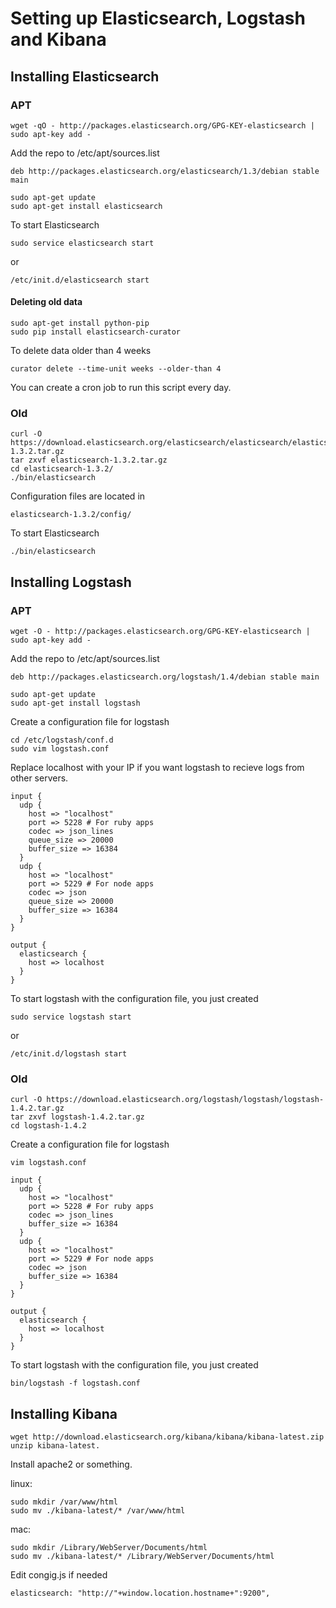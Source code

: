 Setting up Elasticsearch, Logstash and Kibana
================

## Installing Elasticsearch

### APT

```
wget -qO - http://packages.elasticsearch.org/GPG-KEY-elasticsearch | sudo apt-key add -
```

Add the repo to /etc/apt/sources.list
```
deb http://packages.elasticsearch.org/elasticsearch/1.3/debian stable main
```

```
sudo apt-get update
sudo apt-get install elasticsearch
```

To start Elasticsearch
```
sudo service elasticsearch start
```
or
```
/etc/init.d/elasticsearch start
```

#### Deleting old data

```
sudo apt-get install python-pip
sudo pip install elasticsearch-curator
```

To delete data older than 4 weeks

```
curator delete --time-unit weeks --older-than 4
```

You can create a cron job to run this script every day.

### Old

```
curl -O https://download.elasticsearch.org/elasticsearch/elasticsearch/elasticsearch-1.3.2.tar.gz
tar zxvf elasticsearch-1.3.2.tar.gz
cd elasticsearch-1.3.2/
./bin/elasticsearch
```

Configuration files are located in

```
elasticsearch-1.3.2/config/
```

To start Elasticsearch

```
./bin/elasticsearch
```

## Installing Logstash

### APT

```
wget -O - http://packages.elasticsearch.org/GPG-KEY-elasticsearch | sudo apt-key add -
```

Add the repo to /etc/apt/sources.list
```
deb http://packages.elasticsearch.org/logstash/1.4/debian stable main
```

```
sudo apt-get update
sudo apt-get install logstash
```

Create a configuration file for logstash

```
cd /etc/logstash/conf.d
sudo vim logstash.conf
```

Replace localhost with your IP if you want logstash to recieve logs from other servers.
```
input {
  udp {
    host => "localhost"
    port => 5228 # For ruby apps
    codec => json_lines
    queue_size => 20000
    buffer_size => 16384
  }
  udp {
    host => "localhost"
    port => 5229 # For node apps
    codec => json
    queue_size => 20000
    buffer_size => 16384
  }
}

output {
  elasticsearch {
    host => localhost
  }
}
```

To start logstash with the configuration file, you just created

```
sudo service logstash start
```
or
```
/etc/init.d/logstash start
```

### Old

```
curl -O https://download.elasticsearch.org/logstash/logstash/logstash-1.4.2.tar.gz
tar zxvf logstash-1.4.2.tar.gz
cd logstash-1.4.2
```

Create a configuration file for logstash

```
vim logstash.conf
```

```
input {
  udp {
    host => "localhost"
    port => 5228 # For ruby apps
    codec => json_lines
    buffer_size => 16384
  }
  udp {
    host => "localhost"
    port => 5229 # For node apps
    codec => json
    buffer_size => 16384
  }
}

output {
  elasticsearch {
    host => localhost
  }
}
```

To start logstash with the configuration file, you just created

```
bin/logstash -f logstash.conf
```


## Installing Kibana
```
wget http://download.elasticsearch.org/kibana/kibana/kibana-latest.zip
unzip kibana-latest.
```

Install apache2 or something.

linux:
```
sudo mkdir /var/www/html
sudo mv ./kibana-latest/* /var/www/html
```

mac:
```
sudo mkdir /Library/WebServer/Documents/html
sudo mv ./kibana-latest/* /Library/WebServer/Documents/html
```

Edit congig.js if needed

```
elasticsearch: "http://"+window.location.hostname+":9200",
```

